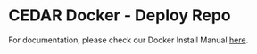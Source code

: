 # CEDAR Docker - Deploy Repo

For documentation, please check our Docker Install Manual 
[here](https://metadatacenter.readthedocs.io/en/latest/install-docker-eval/intro/). 

